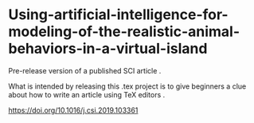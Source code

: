# Using-artificial-intelligence-for-modeling-of-the-realistic-animal-behaviors-in-a-virtual-island

Pre-release version of a published SCI article .

What is intended by releasing this .tex project is to give beginners a clue about how to write an article using TeX editors .

https://doi.org/10.1016/j.csi.2019.103361
